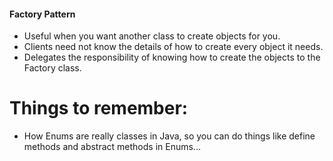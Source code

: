 #### Factory Pattern
- Useful when you want another class to create objects for you.
- Clients need not know the details of how to create every object it needs.
- Delegates the responsibility of knowing how to create the objects to the Factory class.

# Things to remember:
- How Enums are really classes in Java, so you can do things like define methods and abstract methods in Enums...
